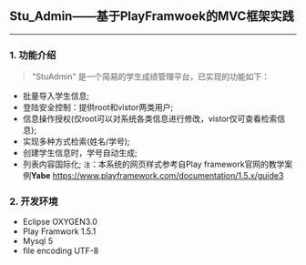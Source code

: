 ## Stu_Admin——基于PlayFramwoek的MVC框架实践
---
### 1. 功能介绍
> "StuAdmin" 是一个简易的学生成绩管理平台，已实现的功能如下：
 - 批量导入学生信息;
 - 登陆安全控制：提供root和vistor两类用户;
 - 信息操作授权(仅root可以对系统各类信息进行修改，vistor仅可查看检索信息);
 - 实现多种方式检索(姓名/学号);
 - 创建学生信息时，学号自动生成;
 - 列表内容国际化;
`注`：本系统的网页样式参考自Play framework官网的教学案例**Yabe**
https://www.playframework.com/documentation/1.5.x/guide3

### 2. 开发环境
- Eclipse OXYGEN3.0
- Play Framwork 1.5.1
- Mysql 5
- file encoding UTF-8